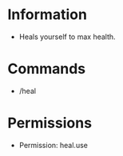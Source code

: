 # Information 
 - Heals yourself to max health.
 # Commands
- /heal
 # Permissions
 - Permission: heal.use
